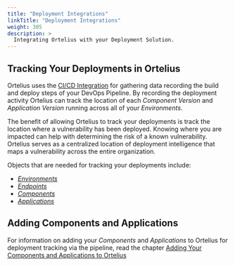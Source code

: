 ```yaml
---
title: "Deployment Integrations"
linkTitle: "Deployment Integrations"
weight: 305
description: >
  Integrating Ortelius with your Deployment Solution.
---
```


## Tracking Your Deployments in Ortelius

Ortelius uses the [CI/CD Integration](/guides/userguide/integrations/ci-cd_integrations/) for gathering data recording the build and deploy steps of your DevOps Pipeline. By recording the deployment activity Ortelius can track the location of each _Component Version_ and _Application Version_ running across all of your _Environments_.

The benefit of allowing Ortelius to track your deployments is track the location where a vulnerability has been deployed. Knowing where you are impacted can help with determining the risk of a known vulnerability.  Ortelius serves as a centralized location of deployment intelligence that maps a vulnerability across the entire organization. 

Objects that are needed for tracking your deployments include:

- [_Environments_](/guides/userguide/define-endpoints/)
- [_Endpoints_](/guides/userguide/define-endpoints/)
- [_Components_](/guides/userguide/2-define-components/)
- [_Applications_](/guides/userguide/2-defining-applications/)

## Adding Components and Applications

For information on adding your _Components_ and _Applications_ to Ortelius for deployment tracking via the pipeline, read the chapter [Adding Your Components and Applications to Ortelius](/guides/userguide/addingtopipeline/)

